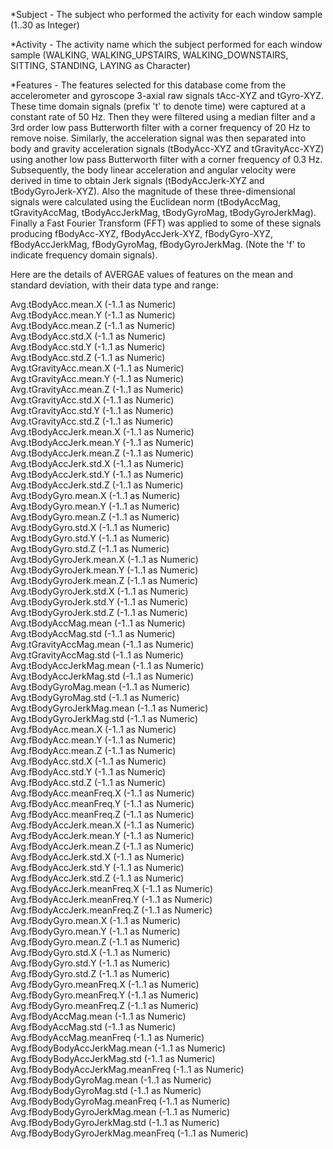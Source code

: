 *Subject - The subject who performed the activity for each window sample 
(1..30 as Integer)

*Activity - The activity name which the subject performed for each window sample 
(WALKING, WALKING_UPSTAIRS, WALKING_DOWNSTAIRS, SITTING, STANDING, LAYING as Character)

*Features - 
The features selected for this database come from the accelerometer and gyroscope 3-axial raw signals tAcc-XYZ and tGyro-XYZ. 
These time domain signals (prefix 't' to denote time) were captured at a constant rate of 50 Hz. Then they were filtered 
using a median filter and a 3rd order low pass Butterworth filter with a corner frequency of 20 Hz to remove noise. 
Similarly, the acceleration signal was then separated into body and gravity acceleration signals (tBodyAcc-XYZ and 
tGravityAcc-XYZ) using another low pass Butterworth filter with a corner frequency of 0.3 Hz. Subsequently, the body 
linear acceleration and angular velocity were derived in time to obtain Jerk signals (tBodyAccJerk-XYZ and tBodyGyroJerk-XYZ).
Also the magnitude of these three-dimensional signals were calculated using the Euclidean norm (tBodyAccMag, tGravityAccMag,
tBodyAccJerkMag, tBodyGyroMag, tBodyGyroJerkMag). Finally a Fast Fourier Transform (FFT) was applied to some of 
these signals producing fBodyAcc-XYZ, fBodyAccJerk-XYZ, fBodyGyro-XYZ, fBodyAccJerkMag, fBodyGyroMag, fBodyGyroJerkMag. 
(Note the 'f' to indicate frequency domain signals). 

Here are the details of AVERGAE values of features on the mean and standard deviation, with their data type and range:

Avg.tBodyAcc.mean.X (-1..1 as Numeric)         
Avg.tBodyAcc.mean.Y (-1..1 as Numeric)                    
Avg.tBodyAcc.mean.Z (-1..1 as Numeric)                   
Avg.tBodyAcc.std.X  (-1..1 as Numeric)                  
Avg.tBodyAcc.std.Y  (-1..1 as Numeric)                   
Avg.tBodyAcc.std.Z  (-1..1 as Numeric)                   
Avg.tGravityAcc.mean.X (-1..1 as Numeric)                
Avg.tGravityAcc.mean.Y (-1..1 as Numeric)                 
Avg.tGravityAcc.mean.Z (-1..1 as Numeric)                
Avg.tGravityAcc.std.X (-1..1 as Numeric)                
Avg.tGravityAcc.std.Y (-1..1 as Numeric)                 
Avg.tGravityAcc.std.Z (-1..1 as Numeric)                 
Avg.tBodyAccJerk.mean.X (-1..1 as Numeric)              
Avg.tBodyAccJerk.mean.Y (-1..1 as Numeric)               
Avg.tBodyAccJerk.mean.Z (-1..1 as Numeric)               
Avg.tBodyAccJerk.std.X (-1..1 as Numeric)                
Avg.tBodyAccJerk.std.Y (-1..1 as Numeric)                
Avg.tBodyAccJerk.std.Z (-1..1 as Numeric)                 
Avg.tBodyGyro.mean.X (-1..1 as Numeric)                  
Avg.tBodyGyro.mean.Y (-1..1 as Numeric)                   
Avg.tBodyGyro.mean.Z (-1..1 as Numeric)                   
Avg.tBodyGyro.std.X (-1..1 as Numeric)              
Avg.tBodyGyro.std.Y (-1..1 as Numeric)               
Avg.tBodyGyro.std.Z (-1..1 as Numeric)               
Avg.tBodyGyroJerk.mean.X (-1..1 as Numeric)          
Avg.tBodyGyroJerk.mean.Y (-1..1 as Numeric)         
Avg.tBodyGyroJerk.mean.Z (-1..1 as Numeric)           
Avg.tBodyGyroJerk.std.X (-1..1 as Numeric)           
Avg.tBodyGyroJerk.std.Y (-1..1 as Numeric)           
Avg.tBodyGyroJerk.std.Z (-1..1 as Numeric)           
Avg.tBodyAccMag.mean (-1..1 as Numeric)              
Avg.tBodyAccMag.std  (-1..1 as Numeric)               
Avg.tGravityAccMag.mean (-1..1 as Numeric)           
Avg.tGravityAccMag.std (-1..1 as Numeric)            
Avg.tBodyAccJerkMag.mean (-1..1 as Numeric)           
Avg.tBodyAccJerkMag.std (-1..1 as Numeric)           
Avg.tBodyGyroMag.mean (-1..1 as Numeric)            
Avg.tBodyGyroMag.std  (-1..1 as Numeric)             
Avg.tBodyGyroJerkMag.mean (-1..1 as Numeric)         
Avg.tBodyGyroJerkMag.std  (-1..1 as Numeric)        
Avg.fBodyAcc.mean.X (-1..1 as Numeric)               
Avg.fBodyAcc.mean.Y (-1..1 as Numeric)               
Avg.fBodyAcc.mean.Z (-1..1 as Numeric)              
Avg.fBodyAcc.std.X (-1..1 as Numeric)                 
Avg.fBodyAcc.std.Y (-1..1 as Numeric)                 
Avg.fBodyAcc.std.Z (-1..1 as Numeric)                
Avg.fBodyAcc.meanFreq.X (-1..1 as Numeric)           
Avg.fBodyAcc.meanFreq.Y (-1..1 as Numeric)           
Avg.fBodyAcc.meanFreq.Z (-1..1 as Numeric)          
Avg.fBodyAccJerk.mean.X (-1..1 as Numeric)           
Avg.fBodyAccJerk.mean.Y (-1..1 as Numeric)           
Avg.fBodyAccJerk.mean.Z (-1..1 as Numeric)          
Avg.fBodyAccJerk.std.X (-1..1 as Numeric)             
Avg.fBodyAccJerk.std.Y (-1..1 as Numeric)             
Avg.fBodyAccJerk.std.Z (-1..1 as Numeric)            
Avg.fBodyAccJerk.meanFreq.X (-1..1 as Numeric)       
Avg.fBodyAccJerk.meanFreq.Y (-1..1 as Numeric)       
Avg.fBodyAccJerk.meanFreq.Z (-1..1 as Numeric)      
Avg.fBodyGyro.mean.X (-1..1 as Numeric)               
Avg.fBodyGyro.mean.Y (-1..1 as Numeric)               
Avg.fBodyGyro.mean.Z (-1..1 as Numeric)             
Avg.fBodyGyro.std.X (-1..1 as Numeric)               
Avg.fBodyGyro.std.Y (-1..1 as Numeric)               
Avg.fBodyGyro.std.Z (-1..1 as Numeric)              
Avg.fBodyGyro.meanFreq.X  (-1..1 as Numeric)         
Avg.fBodyGyro.meanFreq.Y  (-1..1 as Numeric)         
Avg.fBodyGyro.meanFreq.Z  (-1..1 as Numeric)        
Avg.fBodyAccMag.mean  (-1..1 as Numeric)             
Avg.fBodyAccMag.std   (-1..1 as Numeric)             
Avg.fBodyAccMag.meanFreq  (-1..1 as Numeric)        
Avg.fBodyBodyAccJerkMag.mean  (-1..1 as Numeric)     
Avg.fBodyBodyAccJerkMag.std (-1..1 as Numeric)       
Avg.fBodyBodyAccJerkMag.meanFreq (-1..1 as Numeric)  
Avg.fBodyBodyGyroMag.mean   (-1..1 as Numeric)       
Avg.fBodyBodyGyroMag.std    (-1..1 as Numeric)       
Avg.fBodyBodyGyroMag.meanFreq   (-1..1 as Numeric) 
Avg.fBodyBodyGyroJerkMag.mean   (-1..1 as Numeric) 
Avg.fBodyBodyGyroJerkMag.std    (-1..1 as Numeric)   
Avg.fBodyBodyGyroJerkMag.meanFreq (-1..1 as Numeric) 
